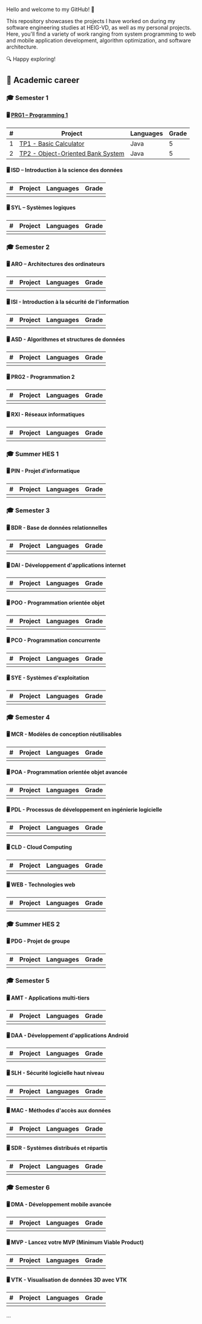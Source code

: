 Hello and welcome to my GitHub! 🚀

This repository showcases the projects I have worked on during my software engineering studies at HEIG-VD, as well as my personal projects. Here, you'll find a variety of work ranging from system programming to web and mobile application development, algorithm optimization, and software architecture.

🔍 Happy exploring!


## 📖 Academic career

### 🎓 **Semester 1**
#### 🖥️ [**PRG1 – Programming 1**](https://github.com/CalvinGraf1/prg1)
| #  | Project | Languages | Grade |
|----|---------|-----------|------|
| 1 | [TP1 - Basic Calculator](https://github.com/monrepo/calculatrice) | Java | 5 |
| 2 | [TP2 - Object-Oriented Bank System](https://github.com/monrepo/bank-system) | Java | 5 |

#### 🖥️ **ISD – Introduction à la science des données**
| #  | Project | Languages | Grade |
|----|---------|-----------|------|
|  |  |  |  |

#### 🖥️ **SYL – Systèmes logiques**
| #  | Project | Languages | Grade |
|----|---------|-----------|------|
|  |  |  |  |


### 🎓 **Semester 2**
#### 🖥️ **ARO – Architectures des ordinateurs**
| #  | Project | Languages | Grade |
|----|---------|-----------|------|
|  |  |  |  |

#### 🖥️ **ISI - Introduction à la sécurité de l'information**
| #  | Project | Languages | Grade |
|----|---------|-----------|------|
|  |  |  |  |

#### 🖥️ **ASD - Algorithmes et structures de données**
| #  | Project | Languages | Grade |
|----|---------|-----------|------|
|  |  |  |  |

#### 🖥️ **PRG2 - Programmation 2**
| #  | Project | Languages | Grade |
|----|---------|-----------|------|
|  |  |  |  |

#### 🖥️ **RXI - Réseaux informatiques**
| #  | Project | Languages | Grade |
|----|---------|-----------|------|
|  |  |  |  |

### 🎓 **Summer HES 1**

#### 🖥️ **PIN - Projet d'informatique**
| #  | Project | Languages | Grade |
|----|---------|-----------|------|
|  |  |  |  |

### 🎓 **Semester 3**
#### 🖥️ **BDR - Base de données relationnelles**
| #  | Project | Languages | Grade |
|----|---------|-----------|------|
|  |  |  |  |

#### 🖥️ **DAI - Développement d'applications internet**
| #  | Project | Languages | Grade |
|----|---------|-----------|------|
|  |  |  |  |

#### 🖥️ **POO - Programmation orientée objet**
| #  | Project | Languages | Grade |
|----|---------|-----------|------|
|  |  |  |  |

#### 🖥️ **PCO - Programmation concurrente**
| #  | Project | Languages | Grade |
|----|---------|-----------|------|
|  |  |  |  |

#### 🖥️ **SYE - Systèmes d'exploitation**
| #  | Project | Languages | Grade |
|----|---------|-----------|------|
|  |  |  |  |

### 🎓 **Semester 4**

#### 🖥️ **MCR - Modèles de conception réutilisables**
| #  | Project | Languages | Grade |
|----|---------|-----------|------|
|  |  |  |  |

#### 🖥️ **POA - Programmation orientée objet avancée**
| #  | Project | Languages | Grade |
|----|---------|-----------|------|
|  |  |  |  |

#### 🖥️ **PDL - Processus de développement en ingénierie logicielle**
| #  | Project | Languages | Grade |
|----|---------|-----------|------|
|  |  |  |  |

#### 🖥️ **CLD - Cloud Computing**
| #  | Project | Languages | Grade |
|----|---------|-----------|------|
|  |  |  |  |

#### 🖥️ **WEB - Technologies web**
| #  | Project | Languages | Grade |
|----|---------|-----------|------|
|  |  |  |  |

### 🎓 **Summer HES 2**

#### 🖥️ **PDG - Projet de groupe**
| #  | Project | Languages | Grade |
|----|---------|-----------|------|
|  |  |  |  |

### 🎓 **Semester 5**

#### 🖥️ **AMT - Applications multi-tiers**
| #  | Project | Languages | Grade |
|----|---------|-----------|------|
|  |  |  |  |

#### 🖥️ **DAA - Développement d'applications Android**
| #  | Project | Languages | Grade |
|----|---------|-----------|------|
|  |  |  |  |

#### 🖥️ **SLH - Sécurité logicielle haut niveau**
| #  | Project | Languages | Grade |
|----|---------|-----------|------|
|  |  |  |  |

#### 🖥️ **MAC - Méthodes d'accès aux données**
| #  | Project | Languages | Grade |
|----|---------|-----------|------|
|  |  |  |  |

#### 🖥️ **SDR - Systèmes distribués et répartis**
| #  | Project | Languages | Grade |
|----|---------|-----------|------|
|  |  |  |  |


### 🎓 **Semester 6**

#### 🖥️ **DMA - Développement mobile avancée**
| #  | Project | Languages | Grade |
|----|---------|-----------|------|
|  |  |  |  |

#### 🖥️ **MVP - Lancez votre MVP (Minimum Viable Product)**
| #  | Project | Languages | Grade |
|----|---------|-----------|------|
|  |  |  |  |

#### 🖥️ **VTK - Visualisation de données 3D avec VTK**
| #  | Project | Languages | Grade |
|----|---------|-----------|------|
|  |  |  |  |
...
